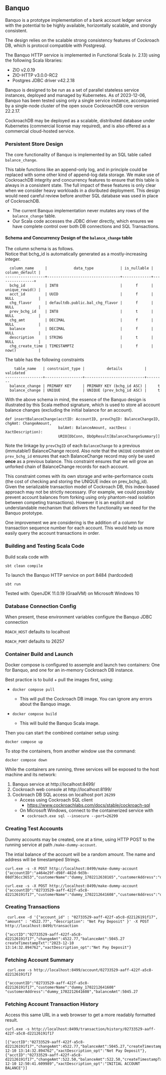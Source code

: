## Banquo

Banquo is a prototype implementation of a bank account ledger service with the potential to be highly available, horizontally scalable, and strongly consistent. 

The design relies on the scalable strong consistency features of Cockroach DB, which is protocol compatible with Postgresql.  

The Banquo HTTP service is implemented in Functional Scala (v. 2.13) using the following Scala libraries:
  * ZIO v2.0.19
  * ZIO-HTTP v3.0.0-RC2
  * Postgres JDBC driver v42.2.18

Banquo is designed to be run as a set of parallel stateless service instances, deployed and managed by Kubernetes. As of 2023-12-06, Banquo has been tested using only a single service instance, accompanied by a single-node cluster of the open souce CockroachDB core version 22.2.17.

CockroachDB may be deployed as a scalable, distributed database under Kubernetes (commercial license may required), and is also offered as a commercial cloud-hosted service.

### Persistent Store Design 

The core functionality of Banquo is implemented by an SQL table called `balance_change`.

This table functions like an append-only log, and in principle could be replaced with some other kind of append-log data storage.  We make use of CockroachDB integrity and concurrency features to ensure that this table is always in a consistent state. The full impact of these features is only clear when we consider heavy workloads in a disributed deployment. This design would need careful review before another SQL database was used in place of CockroachDB.

  * The current Banquo implementation never mutates any rows of the `balance_change` table.
  * Our Scala code accesses the JDBC driver directly, which ensures we have complete control over both DB connections and SQL Transactions.

#### Schema and Concurrency Design of the `balance_change` table

The column schema is as follows.  
Notice that bchg_id is automatically generated as a mostly-increasing integer.

```
  column_name     |            data_type            | is_nullable | column_default | 
------------------+---------------------------------+-------------+----------------+
  bchg_id         | INT8                            |      f      | unique_rowid() | 
  acct_id         | UUID                            |      f      | NULL           | 
  chg_flavor      | defaultdb.public.bal_chg_flavor |      f      | NULL           |
  prev_bchg_id    | INT8                            |      t      | NULL           |
  chg_amt         | DECIMAL                         |      f      | NULL           |
  balance         | DECIMAL                         |      f      | NULL           |
  description     | STRING                          |      t      | NULL           |
  chg_create_time | TIMESTAMPTZ                     |      f      | now()          |
```

The table has the following constraints 
```
    table_name   | constraint_type |          details          | validated
-----------------+-----------------+---------------------------+--------
  balance_change | PRIMARY KEY     | PRIMARY KEY (bchg_id ASC) |     t
  balance_change | UNIQUE          | UNIQUE (prev_bchg_id ASC) |     t
```

With the above schema in mind, the essence of the Banquo design is illustrated by this Scala method signature, which is used to store all account balance changes (excluding the initial balance for an account).
	
```
def insertBalanceChange(acctID: AccountID, prevChgID: BalanceChangeID, chgAmt: ChangeAmount, 
                        balAmt: BalanceAmount, xactDesc : XactDescription): 
                        URIO[DbConn, DbOpResult[BalanceChangeSummary]] 
```

Note the linkage by `prevChgID` of each `BalanceChange` to a previous (immutable!) BalanceChange record.
Also note that the `UNIQUE` constraint on `prev_bchg_id` ensures that each BalanceChange record may 
only be used **once** as a previous balance.  This constraint ensures that we will grow an unforked 
chain of BalanceChange records for each account. 

This constraint comes with its own storage and write-performance costs (the cost of checking and storing  the UNIQUE index on prev_bchg_id).  Given the serializable transaction model of Cockroach DB, this
index-based approach may not be strictly necessary. (For example, we could possibly prevent account balances from 
forking using only phantom-read isolation between competing transactions).  However it is an explicit 
and understandable mechanism that delivers the functionality we need for the Banquo prototype.

One improvement we are considering is the addition of a column for transaction sequence number for each account.
This would help us more easily query the account transactions in order.

### Building and Testing Scala Code
Build scala code with

```sbt clean compile```

To launch the Banquo HTTP service on port 8484 (hardcoded)

```sbt run```

Tested with:  OpenJDK 11.0.19 (GraalVM) on Microsoft Windows 10

### Database Connection Config

When present, these environment variables configure the Banquo JDBC connection

`ROACH_HOST`  defaults to localhost

`ROACH_PORT`  defaults to 26257

### Container Build and Launch

Docker compose is configured to assemple and launch two containers:  One for Banquo, and one for an in-memory Cockroach DB instance. 

Best practice is to build + pull the images first, using:

  * `docker compose pull`
    * This will pull the Cockroach DB image.  You can ignore any errors about the Banquo image.

  * `docker compose build`
    * This will build the Banquo Scala image.

Then you can start the combined container setup using:

`docker compose up`  

To stop the containers, from another window use the command:

`docker compose down`

While the containers are running, three services will be exposed to the host machine and its network:

 1. Banquo service at http://localhost:8499/
 2. Cockroach web console at http://localhost:8199/
 3. Cockroach DB SQL access on localhost port `26299`
     * Access using Cockroach SQL client
       * https://www.cockroachlabs.com/docs/stable/cockroach-sql 
     * On Microsoft Windows, connect to the containerized service with
       * `cockroach.exe sql --insecure --port=26299`

### Creating Test Accounts

Dummy accounts may be created, one at a time, using HTTP POST to the running service at path `/make-dummy-account`.

The intial balance of the account will be a random amount.  The name and address will be timestamped Strings.
```
curl.exe -s -X POST http://localhost:8499/make-dummy-account
{"accountID":"a464e29f-d98f-482d-9d3b-08df36cc3653","customerName":"dummy_1702212638165","customerAddress":"dummy_1702212638165","balanceAmt":244.11}

curl.exe -s -X POST http://localhost:8499/make-dummy-account
{"accountID":"02733529-aaff-422f-a5c8-d22126191f17","customerName":"dummy_1702212641608","customerAddress":"dummy_1702212641608","balanceAmt":522.50}
```

### Creating Transactions
```
 curl.exe -d '{"account_id" : "02733529-aaff-422f-a5c8-d22126191f17", "amount" : "4522.77", "description": "Net Pay Deposit" }' -X POST http://localhost:8499/transaction

{"acctID":"02733529-aaff-422f-a5c8-d22126191f17","changeAmt":4522.77,"balanceAmt":5045.27 createTimestampTxt":"2023-12-10 13:14:32.894762","xactDescription_opt":"Net Pay Deposit"}
```

### Fetching Account Summary
```
 curl.exe -s http://localhost:8499/account/02733529-aaff-422f-a5c8-d22126191f17

{"accountID":"02733529-aaff-422f-a5c8-d22126191f17","customerName":"dummy_1702212641608" "customerAddress":"dummy_1702212641608","balanceAmt":5045.27
```

### Fetching Account Transaction History
Access this same URL in a web browser to get a more readably formatted result.
```
curl.exe -s http://localhost:8499/transaction/history/02733529-aaff-422f-a5c8-d22126191f17

[{"acctID":"02733529-aaff-422f-a5c8-d22126191f17","changeAmt":4522.77,"balanceAmt":5045.27,"createTimestampTxt":"2023-12-10 13:14:32.894762","xactDescription_opt":"Net Pay Deposit"},{"acctID":"02733529-aaff-422f-a5c8-d22126191f17","changeAmt":522.50,"balanceAmt":522.50,"createTimestampTxt":"2023-12-10 12:50:41.609989","xactDescription_opt":"INITIAL ACCOUNT BALANCE"}]
```

